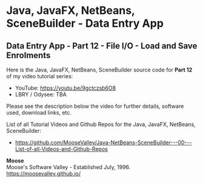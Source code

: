 # Java, JavaFX, NetBeans, SceneBuilder - Data Entry App
## Data Entry App - Part 12 - File I/O - Load and Save Enrolments

Here is the Java, JavaFX, NetBeans, SceneBuilder source code for
**Part 12** of my video tutorial series:
* YouTube: https://youtu.be/9gctczsb6O8
* LBRY / Odysee: TBA

Please see the description below the video for further details,
software used, download links, etc.

List of all Tutorial Videos and Github Repos for the Java, JavaFX, NetBeans, SceneBuilder:
* https://github.com/MooseValley/Java-NetBeans-SceneBuilder---00---List-of-all-Videos-and-Github-Repos

**Moose**
<br>Moose's Software Valley - Established July, 1996.
<br>https://moosevalley.github.io/
